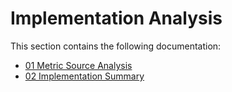 # Implementation Analysis

This section contains the following documentation:

- [01 Metric Source Analysis](./01-metric-source-analysis.md)
- [02 Implementation Summary](./02-implementation-summary.md)
